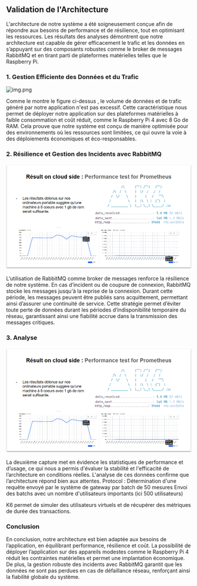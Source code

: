 ## Validation de l'Architecture

L'architecture de notre système a été soigneusement conçue afin de répondre aux besoins de performance et de résilience,
tout en optimisant les ressources. Les résultats des analyses démontrent que notre architecture est capable de gérer 
efficacement le trafic et les données en s’appuyant sur des composants robustes comme le broker de messages RabbitMQ 
et en tirant parti de plateformes matérielles telles que le Raspberry Pi.

### 1. Gestion Efficiente des Données et du Trafic
![img.png](img.png)

Comme le montre le figure ci-dessus , le volume de données et de trafic généré par notre application n'est pas excessif. 
Cette caractéristique nous permet de déployer notre application sur des plateformes matérielles à faible consommation 
et coût réduit, comme le Raspberry Pi 4 avec 8 Go de RAM. Cela prouve que notre système est conçu de manière optimisée 
pour des environnements où les ressources sont limitées, ce qui ouvre la voie à des déploiements économiques et éco-responsables.

### 2. Résilience et Gestion des Incidents avec RabbitMQ

![alt text](image.png)

L’utilisation de RabbitMQ comme broker de messages renforce la résilience de notre système. En cas d’incident ou de 
coupure de connexion, RabbitMQ stocke les messages jusqu'à la reprise de la connexion. Durant cette période, les messages
peuvent être publiés sans acquittement, permettant ainsi d’assurer une continuité de service. Cette stratégie
permet d’éviter toute perte de données durant les périodes d’indisponibilité temporaire du réseau, garantissant ainsi une 
fiabilité accrue dans la transmission des messages critiques.

### 3. Analyse

![alt text](image.png)

La deuxième capture met en évidence les statistiques de performance et d’usage, ce qui nous a permis d'évaluer la stabilité 
et l'efficacité de l’architecture en conditions réelles. L'analyse de ces données confirme que l’architecture répond bien aux attentes. 
Protocol :
    Détermination d'une requête envoyé par le système de gateway par batch de 50 mesures
    Envoi des batchs avec un nombre d'utilisateurs importants (ici 500 utilisateurs)
    
K6 permet de simuler des utilisateurs virtuels et de récupérer des métriques de durée des transactions.

### Conclusion

En conclusion, notre architecture est bien adaptée aux besoins de l’application, en équilibrant performance, résilience 
et coût. La possibilité de déployer l’application sur des appareils modestes comme le Raspberry Pi 4 réduit les contraintes 
matérielles et permet une implantation économique. De plus, la gestion robuste des incidents avec RabbitMQ garantit que 
les données ne sont pas perdues en cas de défaillance réseau, renforçant ainsi la fiabilité globale du système.

